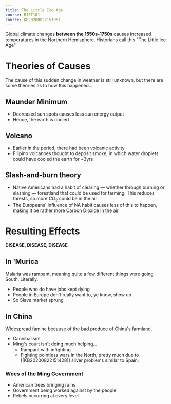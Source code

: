 ```yaml
---
title: The Little Ice Age
course: HIST101
source: KB20200822151051
---
```


Global climate changes **between the 1550s-1750s** causes increased temperatures in the Northern Hemisphere. Historians call this "The Little Ice Age"

# Theories of Causes
The cause of this sudden change in weather is still unknown, but there are some theories as to how this happened…

## Maunder Minimum
* Decreased sun spots causes less sun energy output
* Hence, the earth is cooled

## Volcano
* Earlier in the period, there had been volcanic activity
* Filipino volcanoes thought to deposit smoke, in which water droplets could have cooled the earth for ~3yrs

## Slash-and-burn theory
* Native Americans had a habit of clearing — whether through burning or slashing — forestland that could be used for farming. This reduces forests, so more $CO_2$ could be in the air
* The Europeans' influence of NA habit causes less of this to happen, making it be rather more Carbon Dioxide in the air

# Resulting Effects
**DISEASE, DISEASE, DISEASE**

## In 'Murica

Malaria was rampant, meaning quite a few different things were going South. Literally.

* People who do have jobs kept dying 
* People in Europe don't really want to, ye know, show up
* So Slave market sprung 

## In China

Widespread famine because of the bad produce of China's farmland. 

* Cannibalism!
* Ming's court isn't doing much helping…
    * Rampant with infighting
    * Fighting pointless wars in the North, pretty much due to [[KB20200822151428]] silver problems similar to Spain. 

### Woes of the Ming Government
* American trees bringing rains
* Government being worked against by the people
* Rebels occurring at every level
